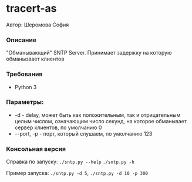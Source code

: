 # tracert-as
Автор: Шеромова София

### Описание
"Обманывающий" SNTP Server. Принимает задержку на которую обманызвает клиентов

### Требования
* Python 3

### Параметры:
* -d - delay, может быть как положительным, так и отрицательным целым числом, означающим число секунд, на которое обманывает сервер клиентов, по умолчанию 0
* --port, -p - порт, который слушаем, по умолчанию 123

### Консольная версия
Справка по запуску: `./sntp.py --help` `./sntp.py -h`

Пример запуска: `./sntp.py -d 5`, `./sntp.py -d 10 -p 300`
